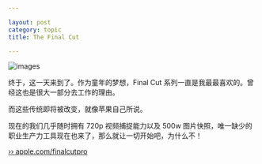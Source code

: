 ```yaml
---

layout: post
category: topic
title: The Final Cut

---
```


![images](http://lkmake.com/resource/imgs/final-cut-x-2011-6-21.png "Final Cut X")

终于，这一天来到了。作为童年的梦想，Final Cut 系列一直是我最最喜欢的。曾经这也是很大一部分去工作的理由。

而这些传统即将被改变，就像苹果自己所说。

现在的我们几乎随时拥有 720p 视频捕捉能力以及 500w 图片快照，唯一缺少的职业生产力工具现在也来了，那么就让一切开始吧，为什么不！

[›› apple.com/finalcutpro](http://apple.com/finalcutpro "Apple Final Cut Pro")
